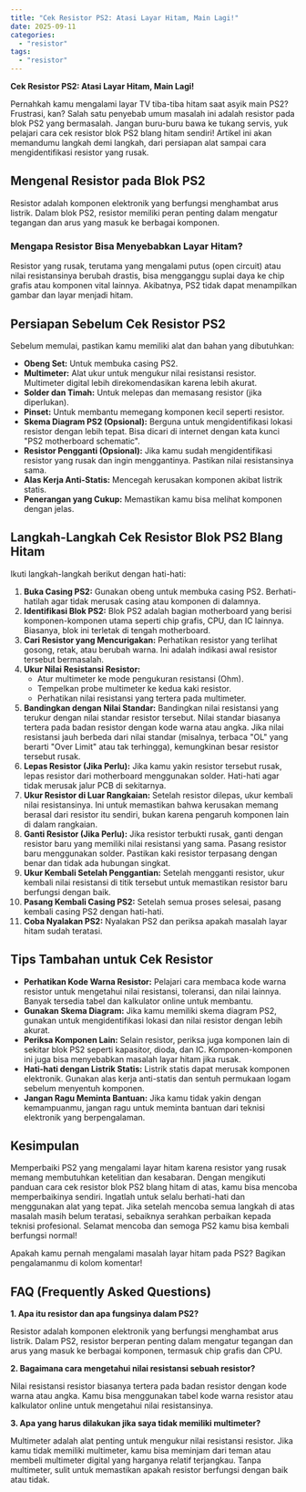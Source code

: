 ```yaml
---
title: "Cek Resistor PS2: Atasi Layar Hitam, Main Lagi!"
date: 2025-09-11
categories: 
  - "resistor"
tags: 
  - "resistor"
---
```


**Cek Resistor PS2: Atasi Layar Hitam, Main Lagi!**

Pernahkah kamu mengalami layar TV tiba-tiba hitam saat asyik main PS2? Frustrasi, kan? Salah satu penyebab umum masalah ini adalah resistor pada blok PS2 yang bermasalah. Jangan buru-buru bawa ke tukang servis, yuk pelajari cara cek resistor blok PS2 blang hitam sendiri! Artikel ini akan memandumu langkah demi langkah, dari persiapan alat sampai cara mengidentifikasi resistor yang rusak.

## Mengenal Resistor pada Blok PS2

Resistor adalah komponen elektronik yang berfungsi menghambat arus listrik. Dalam blok PS2, resistor memiliki peran penting dalam mengatur tegangan dan arus yang masuk ke berbagai komponen.

### Mengapa Resistor Bisa Menyebabkan Layar Hitam?

Resistor yang rusak, terutama yang mengalami putus (open circuit) atau nilai resistansinya berubah drastis, bisa mengganggu suplai daya ke chip grafis atau komponen vital lainnya. Akibatnya, PS2 tidak dapat menampilkan gambar dan layar menjadi hitam.

## Persiapan Sebelum Cek Resistor PS2

Sebelum memulai, pastikan kamu memiliki alat dan bahan yang dibutuhkan:

- **Obeng Set:** Untuk membuka casing PS2.
- **Multimeter:** Alat ukur untuk mengukur nilai resistansi resistor. Multimeter digital lebih direkomendasikan karena lebih akurat.
- **Solder dan Timah:** Untuk melepas dan memasang resistor (jika diperlukan).
- **Pinset:** Untuk membantu memegang komponen kecil seperti resistor.
- **Skema Diagram PS2 (Opsional):** Berguna untuk mengidentifikasi lokasi resistor dengan lebih tepat. Bisa dicari di internet dengan kata kunci "PS2 motherboard schematic".
- **Resistor Pengganti (Opsional):** Jika kamu sudah mengidentifikasi resistor yang rusak dan ingin menggantinya. Pastikan nilai resistansinya sama.
- **Alas Kerja Anti-Statis:** Mencegah kerusakan komponen akibat listrik statis.
- **Penerangan yang Cukup:** Memastikan kamu bisa melihat komponen dengan jelas.

## Langkah-Langkah Cek Resistor Blok PS2 Blang Hitam

Ikuti langkah-langkah berikut dengan hati-hati:

1. **Buka Casing PS2:** Gunakan obeng untuk membuka casing PS2. Berhati-hatilah agar tidak merusak casing atau komponen di dalamnya.
2. **Identifikasi Blok PS2:** Blok PS2 adalah bagian motherboard yang berisi komponen-komponen utama seperti chip grafis, CPU, dan IC lainnya. Biasanya, blok ini terletak di tengah motherboard.
3. **Cari Resistor yang Mencurigakan:** Perhatikan resistor yang terlihat gosong, retak, atau berubah warna. Ini adalah indikasi awal resistor tersebut bermasalah.
4. **Ukur Nilai Resistansi Resistor:**
    - Atur multimeter ke mode pengukuran resistansi (Ohm).
    - Tempelkan probe multimeter ke kedua kaki resistor.
    - Perhatikan nilai resistansi yang tertera pada multimeter.
5. **Bandingkan dengan Nilai Standar:** Bandingkan nilai resistansi yang terukur dengan nilai standar resistor tersebut. Nilai standar biasanya tertera pada badan resistor dengan kode warna atau angka. Jika nilai resistansi jauh berbeda dari nilai standar (misalnya, terbaca "OL" yang berarti "Over Limit" atau tak terhingga), kemungkinan besar resistor tersebut rusak.
6. **Lepas Resistor (Jika Perlu):** Jika kamu yakin resistor tersebut rusak, lepas resistor dari motherboard menggunakan solder. Hati-hati agar tidak merusak jalur PCB di sekitarnya.
7. **Ukur Resistor di Luar Rangkaian:** Setelah resistor dilepas, ukur kembali nilai resistansinya. Ini untuk memastikan bahwa kerusakan memang berasal dari resistor itu sendiri, bukan karena pengaruh komponen lain di dalam rangkaian.
8. **Ganti Resistor (Jika Perlu):** Jika resistor terbukti rusak, ganti dengan resistor baru yang memiliki nilai resistansi yang sama. Pasang resistor baru menggunakan solder. Pastikan kaki resistor terpasang dengan benar dan tidak ada hubungan singkat.
9. **Ukur Kembali Setelah Penggantian:** Setelah mengganti resistor, ukur kembali nilai resistansi di titik tersebut untuk memastikan resistor baru berfungsi dengan baik.
10. **Pasang Kembali Casing PS2:** Setelah semua proses selesai, pasang kembali casing PS2 dengan hati-hati.
11. **Coba Nyalakan PS2:** Nyalakan PS2 dan periksa apakah masalah layar hitam sudah teratasi.

## Tips Tambahan untuk Cek Resistor

- **Perhatikan Kode Warna Resistor:** Pelajari cara membaca kode warna resistor untuk mengetahui nilai resistansi, toleransi, dan nilai lainnya. Banyak tersedia tabel dan kalkulator online untuk membantu.
- **Gunakan Skema Diagram:** Jika kamu memiliki skema diagram PS2, gunakan untuk mengidentifikasi lokasi dan nilai resistor dengan lebih akurat.
- **Periksa Komponen Lain:** Selain resistor, periksa juga komponen lain di sekitar blok PS2 seperti kapasitor, dioda, dan IC. Komponen-komponen ini juga bisa menyebabkan masalah layar hitam jika rusak.
- **Hati-hati dengan Listrik Statis:** Listrik statis dapat merusak komponen elektronik. Gunakan alas kerja anti-statis dan sentuh permukaan logam sebelum menyentuh komponen.
- **Jangan Ragu Meminta Bantuan:** Jika kamu tidak yakin dengan kemampuanmu, jangan ragu untuk meminta bantuan dari teknisi elektronik yang berpengalaman.

## Kesimpulan

Memperbaiki PS2 yang mengalami layar hitam karena resistor yang rusak memang membutuhkan ketelitian dan kesabaran. Dengan mengikuti panduan cara cek resistor blok PS2 blang hitam di atas, kamu bisa mencoba memperbaikinya sendiri. Ingatlah untuk selalu berhati-hati dan menggunakan alat yang tepat. Jika setelah mencoba semua langkah di atas masalah masih belum teratasi, sebaiknya serahkan perbaikan kepada teknisi profesional. Selamat mencoba dan semoga PS2 kamu bisa kembali berfungsi normal!

Apakah kamu pernah mengalami masalah layar hitam pada PS2? Bagikan pengalamanmu di kolom komentar!

## FAQ (Frequently Asked Questions)

**1\. Apa itu resistor dan apa fungsinya dalam PS2?**

Resistor adalah komponen elektronik yang berfungsi menghambat arus listrik. Dalam PS2, resistor berperan penting dalam mengatur tegangan dan arus yang masuk ke berbagai komponen, termasuk chip grafis dan CPU.

**2\. Bagaimana cara mengetahui nilai resistansi sebuah resistor?**

Nilai resistansi resistor biasanya tertera pada badan resistor dengan kode warna atau angka. Kamu bisa menggunakan tabel kode warna resistor atau kalkulator online untuk mengetahui nilai resistansinya.

**3\. Apa yang harus dilakukan jika saya tidak memiliki multimeter?**

Multimeter adalah alat penting untuk mengukur nilai resistansi resistor. Jika kamu tidak memiliki multimeter, kamu bisa meminjam dari teman atau membeli multimeter digital yang harganya relatif terjangkau. Tanpa multimeter, sulit untuk memastikan apakah resistor berfungsi dengan baik atau tidak.
